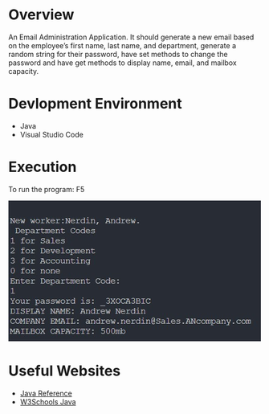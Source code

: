 # Overview
An Email Administration Application. It should generate a new email 
based on the employee’s first name, last name, and department, 
generate a random string for their password, have set methods to 
change the password and have get methods to display name, email, 
and mailbox capacity.

# Devlopment Environment

* Java
* Visual Studio Code

# Execution
To run the program: F5


![Program Screenshot of ](Screenshot.jpg)

# Useful Websites

* [Java Reference](https://docs.oracle.com/en/java/javase/index.html)
* [W3Schools Java](https://www.w3schools.com/java/default.asp)